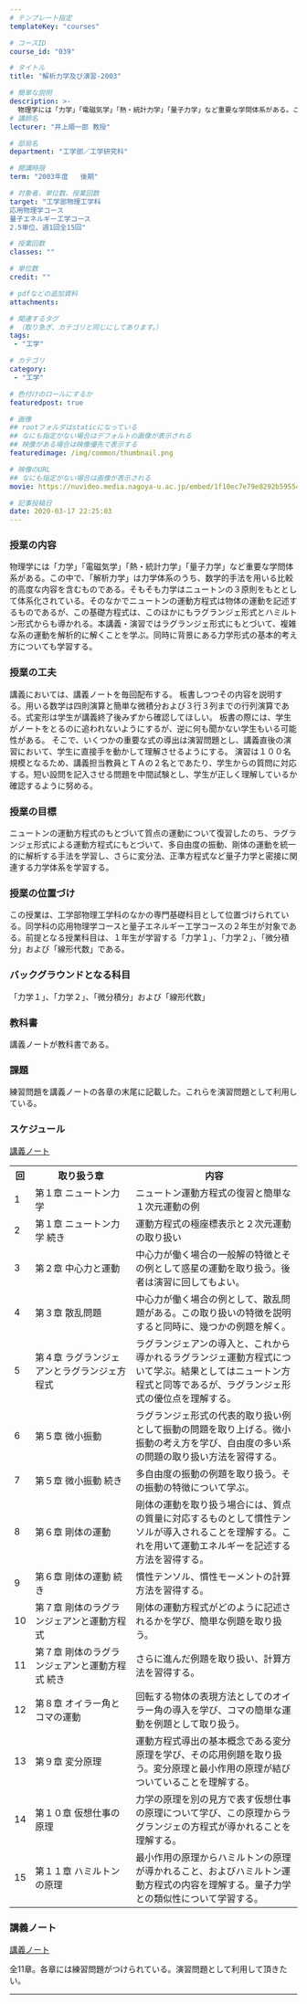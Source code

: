 ```yaml
---
# テンプレート指定
templateKey: "courses"

# コースID
course_id: "039"

# タイトル
title: "解析力学及び演習-2003"

# 簡単な説明
description: >-
  物理学には「力学」「電磁気学」「熱・統計力学」「量子力学」など重要な学問体系がある。この中で、「解析力学」は力学体系のうち、数学的手法を用いる比較的高度な内容を含むものである。そもそも力学はニュートンの３原則をもととして体系化されている。そのなかでニュートンの運動方程式は物体の運動を記述するものであるが、この基礎方程式は、このほかにもラグランジェ形式とハミルトン形式からも導かれる。本講義・演習では ...
# 講師名
lecturer: "井上順一郎 教授"

# 部局名
department: "工学部／工学研究科"

# 開講時限
term: "2003年度	後期"

# 対象者、単位数、授業回数
target: "工学部物理工学科
応用物理学コース
量子エネルギー工学コース
2.5単位、週1回全15回"

# 授業回数
classes: ""

# 単位数
credit: ""

# pdfなどの追加資料
attachments:

# 関連するタグ
# （取り急ぎ、カテゴリと同じにしてあります。）
tags:
 - "工学"

# カテゴリ
category:
 - "工学"

# 色付けのロールにするか
featuredpost: true

# 画像
## rootフォルダはstaticになっている
## なにも指定がない場合はデフォルトの画像が表示される
## 映像がある場合は映像優先で表示する
featuredimage: /img/common/thumbnail.png

# 映像のURL
## なにも指定がない場合は画像が表示される
movie: https://nuvideo.media.nagoya-u.ac.jp/embed/1f10ec7e79e8292b5955417d832859a606dde7fd

# 記事投稿日
date: 2020-03-17 22:25:03
---
```


### 授業の内容

物理学には「力学」「電磁気学」「熱・統計力学」「量子力学」など重要な学問体系がある。この中で、「解析力学」は力学体系のうち、数学的手法を用いる比較的高度な内容を含むものである。そもそも力学はニュートンの３原則をもととして体系化されている。そのなかでニュートンの運動方程式は物体の運動を記述するものであるが、この基礎方程式は、このほかにもラグランジェ形式とハミルトン形式からも導かれる。本講義・演習ではラグランジェ形式にもとづいて、複雑な系の運動を解析的に解くことを学ぶ。同時に背景にある力学形式の基本的考え方についても学習する。


### 授業の工夫

講義においては、講義ノートを毎回配布する。 板書しつつその内容を説明する。用いる数学は四則演算と簡単な微積分および３行３列までの行列演算である。式変形は学生が講義終了後みずから確認してほしい。 板書の際には、学生がノートをとるのに追われないようにするが、逆に何も聞かない学生もいる可能性がある。 そこで、いくつかの重要な式の導出は演習問題とし、講義直後の演習において、学生に直接手を動かして理解させるようにする。 演習は１００名規模となるため、講義担当教員とＴＡの２名とであたり、学生からの質問に対応する。短い設問を記入させる問題を中間試験とし、学生が正しく理解しているか確認するように努める。





### 授業の目標

ニュートンの運動方程式のもとづいて質点の運動について復習したのち、ラグランジェ形式による運動方程式にもとづいて、多自由度の振動、剛体の運動を統一的に解析する手法を学習し、さらに変分法、正準方程式など量子力学と密接に関連する力学体系を学習する。

### 授業の位置づけ

この授業は、工学部物理工学科のなかの専門基礎科目として位置づけられている。同学科の応用物理学コースと量子エネルギー工学コースの２年生が対象である。前提となる授業科目は、１年生が学習する「力学１」、「力学２」、「微分積分」および「線形代数」である。

### バックグラウンドとなる科目

「力学１」、「力学２」、「微分積分」および「線形代数」

### 教科書

講義ノートが教科書である。

### 課題

練習問題を講義ノートの各章の末尾に記載した。これらを演習問題として利用している。


<h3>スケジュール</h3>

[講義ノート](#講義ノート) 

<table width="455" class="basic">
<tr>
<th nowrap align="center" width="20">回</th>
<th align="center" width="160">取り扱う章</th>
<th align="center">内容</th>
</tr>
<tr>
<td class="center" width="20">1</td>
<td class="left" width="160">第１章 ニュートン力学</td>
<td>ニュートン運動方程式の復習と簡単な１次元運動の例</td>
</tr>
<tr>
<td class="center" width="20">2</td>
<td class="left" width="160">第１章 ニュートン力学 続き</td>
<td>運動方程式の極座標表示と２次元運動の取り扱い</td>
</tr>
<tr>
<td class="center" width="20">3</td>
<td class="left" width="160">第２章 中心力と運動</td>
<td>中心力が働く場合の一般解の特徴とその例として惑星の運動を取り扱う。後者は演習に回してもよい。</td>
</tr>
<tr>
<td class="center" width="20">4</td>
<td class="left" width="160">第３章 散乱問題</td>
<td>中心力が働く場合の例として、散乱問題がある。この取り扱いの特徴を説明すると同時に、幾つかの例題を解く。</td>
</tr>
<tr>
<td class="center" width="20">5</td>
<td class="left" width="160">第４章 ラグランジェアンとラグランジェ方程式</td>
<td>ラグランジェアンの導入と、これから導かれるラグランジェ運動方程式について学ぶ。結果としてはニュートン方程式と同等であるが、ラグランジェ形式の優位点を理解する。</td>
</tr>
<tr>
<td class="center" width="20">6</td>
<td class="left" width="160">第５章 微小振動</td>
<td>ラグランジェ形式の代表的取り扱い例として振動の問題を取り上げる。微小振動の考え方を学び、自由度の多い系の問題の取り扱い方法を習得する。</td>
</tr>
<tr>
<td class="center" width="20">7</td>
<td class="left" width="160">第５章 微小振動 続き</td>
<td>多自由度の振動の例題を取り扱う。その振動の特徴について学ぶ。</td>
</tr>
<tr>
<td class="center" width="20">8</td>
<td class="left" width="160">第６章 剛体の運動</td>
<td>剛体の運動を取り扱う場合には、質点の質量に対応するものとして慣性テンソルが導入されることを理解する。これを用いて運動エネルギーを記述する方法を習得する。</td>
</tr>
<tr>
<td class="center" width="20">9</td>
<td class="left" width="160">第６章 剛体の運動 続き</td>
<td>慣性テンソル、慣性モーメントの計算方法を習得する。</td>
</tr>
<tr>
<td class="center" width="20">10</td>
<td class="left" width="160">第７章 剛体のラグランジェアンと運動方程式</td>
<td>剛体の運動方程式がどのように記述されるかを学び、簡単な例題を取り扱う。</td>
</tr>
<tr>
<td class="center" width="20">11</td>
<td class="left" width="160">第７章 剛体のラグランジェアンと運動方程式 続き</td>
<td>さらに進んだ例題を取り扱い、計算方法を習得する。</td>
</tr>
<tr>
<td class="center" width="20">12</td>
<td class="left" width="160">第８章 オイラー角とコマの運動</td>
<td>回転する物体の表現方法としてのオイラー角の導入を学び、コマの簡単な運動を例題として取り扱う。</td>
</tr>
<tr>
<td class="center" width="20">13</td>
<td class="left" width="160">第９章 変分原理</td>
<td>運動方程式導出の基本概念である変分原理を学び、その応用例題を取り扱う。変分原理と最小作用の原理が結びついていることを理解する。</td>
</tr>
<tr>
<td class="center" width="20">14</td>
<td class="left" width="160">第１０章 仮想仕事の原理</td>
<td>力学の原理を別の見方で表す仮想仕事の原理について学び、この原理からラグランジェの方程式が導かれることを理解する。</td>
</tr>
<tr>
<td class="center" width="20">15</td>
<td class="left" width="160">第１１章 ハミルトンの原理</td>
<td>最小作用の原理からハミルトンの原理が導かれること、およびハミルトン運動方程式の内容を理解する。量子力学との類似性について学習する。</td>
</tr>
</table>


### 講義ノート

[講義ノート](http://ocw.nagoya-u.jp/files/39/Mechanics4.pdf) 


全11章。各章には練習問題がつけられている。演習問題として利用して頂きたい。









-----